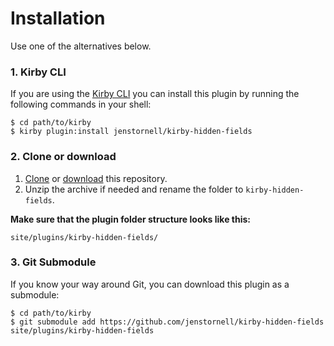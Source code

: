 # Installation

Use one of the alternatives below.

### 1. Kirby CLI

If you are using the [Kirby CLI](https://github.com/getkirby/cli) you can install this plugin by running the following commands in your shell:

```
$ cd path/to/kirby
$ kirby plugin:install jenstornell/kirby-hidden-fields
```

### 2. Clone or download

1. [Clone](https://github.com/jenstornell/kirby-hidden-fields.git) or [download](https://github.com/jenstornell/kirby-hidden-fields/archive/master.zip)  this repository.
2. Unzip the archive if needed and rename the folder to `kirby-hidden-fields`.

**Make sure that the plugin folder structure looks like this:**

```
site/plugins/kirby-hidden-fields/
```

### 3. Git Submodule

If you know your way around Git, you can download this plugin as a submodule:

```
$ cd path/to/kirby
$ git submodule add https://github.com/jenstornell/kirby-hidden-fields site/plugins/kirby-hidden-fields
```